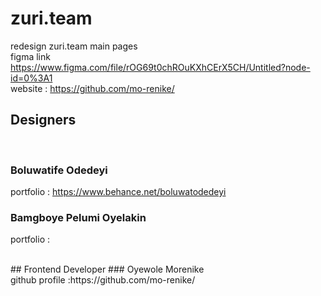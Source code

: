 # zuri.team
redesign  zuri.team main pages
</br>
figma link https://www.figma.com/file/rOG69t0chROuKXhCErX5CH/Untitled?node-id=0%3A1
</br>
website : https://github.com/mo-renike/ 
</br>
## Designers
</br>

### Boluwatife Odedeyi </br>
portfolio : https://www.behance.net/boluwatodedeyi </br>

### Bamgboye Pelumi Oyelakin </br>
portfolio : </br>

</br>
## Frontend Developer
### Oyewole Morenike </br>
github profile :https://github.com/mo-renike/
